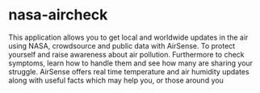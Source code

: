 # nasa-aircheck
This application allows you to get local and worldwide updates in the air using NASA, crowdsource and public data with AirSense. To protect yourself and raise awareness about air pollution. Furthermore to check symptoms, learn how to handle them and see how many are sharing your struggle. AirSense offers real time temperature and air humidity updates along with useful facts which may help you, or those around you
